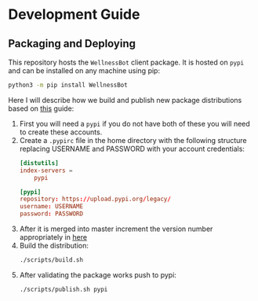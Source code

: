 # Development Guide

## Packaging and Deploying
This repository hosts the `WellnessBot` client package. It is hosted on `pypi` and can be installed on any machine using pip:
```bash
python3 -m pip install WellnessBot
```

Here I will describe how we build and publish new package distributions based on [this](https://www.codementor.io/@arpitbhayani/host-your-python-package-using-github-on-pypi-du107t7ku) guide:

1. First you will need a `pypi` if you do not have both of these you will need to create these accounts.
2. Create a `.pypirc` file in the home directory with the following structure replacing USERNAME and PASSWORD with your account credentials:
    ```rc
    [distutils]
    index-servers =
        pypi

    [pypi]
    repository: https://upload.pypi.org/legacy/
    username: USERNAME
    password: PASSWORD
    ```
4. After it is merged into master increment the version number appropriately in [here](../app/__version__.py)
5. Build the distribution:
    ```bash
    ./scripts/build.sh
    ```
6. After validating the package works push to pypi:
    ```bash
    ./scripts/publish.sh pypi
    ```
